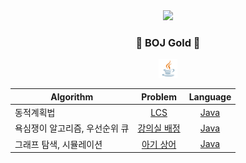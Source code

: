 <div align="center">
<img src="https://blog.kakaocdn.net/dn/DWDqx/btqCF8ao0qJ/T8JiTZF0sHxeCFIcOMGsv1/img.png" height="100">

### <center>🥇 BOJ Gold 🥇</center>

<!--Java-->
<center><img src="https://raw.githubusercontent.com/vscode-icons/vscode-icons/master/icons/file_type_jar.svg" height="30"/></center>

| Algorithm | Problem | Language |
|-----------|:-------:|:--------:|
| 동적계획법 | [LCS](https://www.acmicpc.net/problem/9251) | [Java](./src/[BOJ]9251_LCS.java) |
| 욕심쟁이 알고리즘, 우선순위 큐 | [강의실 배정](https://www.acmicpc.net/problem/11000) | [Java](./src/[BOJ]11000_강의실_배정.java) |
| 그래프 탐색, 시뮬레이션 | [아기 상어](https://www.acmicpc.net/problem/16326) | [Java](./src/[BOJ]16236_아기_상어.java) |
</div>
